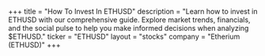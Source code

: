 +++
title = "How To Invest In ETHUSD"
description = "Learn how to invest in ETHUSD with our comprehensive guide. Explore market trends, financials, and the social pulse to help you make informed decisions when analyzing $ETHUSD."
ticker = "ETHUSD"
layout = "stocks"
company = "Etherium (ETHUSD)"
+++

